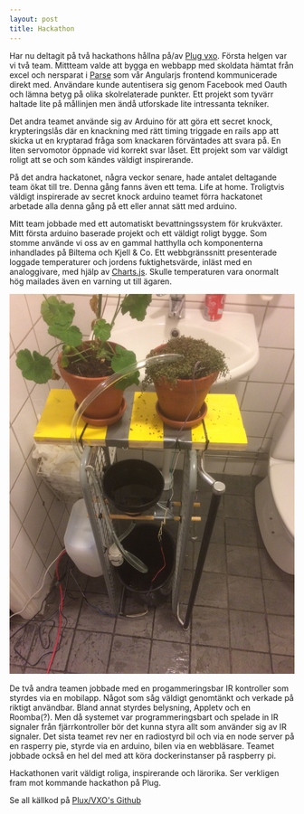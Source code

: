```yaml
---
layout: post
title: Hackathon
---
```


Har nu deltagit på två hackathons hållna på/av [Plug vxo](http://www.plugvxo.se/sv). Första helgen var vi två team.
Mittteam valde att bygga en webbapp med skoldata hämtat från excel och nersparat i [Parse](https://parse.com/) som
vår Angularjs frontend kommunicerade direkt med. Användare kunde autentisera sig genom Facebook med Oauth och lämna
betyg på olika skolrelaterade punkter. Ett projekt som tyvärr haltade lite på mållinjen men ändå utforskade
lite intressanta tekniker.

Det andra teamet använde sig av Arduino för att göra ett secret knock, krypteringslås där en knackning med rätt
timing triggade en rails app att skicka ut en kryptarad fråga som knackaren förväntades att svara på. En liten 
servomotor öppnade vid korrekt svar låset. Ett projekt som var väldigt roligt att se och som kändes väldigt
inspirerande.

På det andra hackatonet, några veckor senare, hade antalet deltagande team ökat till tre. Denna gång fanns även
ett tema. Life at home. Troligtvis väldigt inspirerade av secret knock arduino teamet förra hackatonet arbetade alla
denna gång på ett eller annat sätt med arduino.

Mitt team jobbade med ett automatiskt bevattningssystem för krukväxter. Mitt första arduino baserade projekt och 
ett väldigt roligt bygge. Som stomme använde vi oss av en gammal hatthylla och komponenterna inhandlades 
på Biltema och Kjell & Co. Ett webbgränssnitt presenterade loggade temperaturer och jordens fuktighetsvärde, inläst
med en analoggivare, med hjälp av [Charts.js](http://chartjs.org). Skulle temperaturen vara onormalt hög mailades 
även en varning ut till ägaren.

![Automatiskt bevattningssystem](/public/pics/tfv.jpg)

De två andra teamen jobbade med en progammeringsbar IR kontroller som styrdes via en mobilapp. Något som såg väldigt
genomtänkt och verkade på riktigt användbar. Bland annat styrdes belysning, Appletv och en Roomba(?). Men då systemet
var programmeringsbart och spelade in IR signaler från fjärrkontroller bör det kunna styra allt som använder sig av
IR signaler.
Det sista teamet
rev ner en radiostyrd bil och via en node server på en rasperry pie, styrde via en arduino, bilen via en webbläsare. 
Teamet jobbade också en hel del med att köra dockerinstanser på raspberry pi.

Hackathonen varit väldigt roliga, inspirerande och lärorika. Ser verkligen fram mot kommande hackathon på Plug.

Se all källkod på [Plux/VXO's Github](https://github.com/plug-hackathon)


